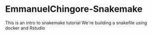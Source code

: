 # EmmanuelChingore-Snakemake
This is an intro to snakemake tutorial
We're building a snakefile using docker and Rstudio 
